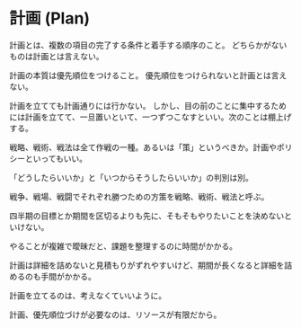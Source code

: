 # 計画 (Plan)

計画とは、複数の項目の完了する条件と着手する順序のこと。
どちらかがないものは計画とは言えない。

計画の本質は優先順位をつけること。
優先順位をつけられないと計画とは言えない。

計画を立てても計画通りには行かない。
しかし、目の前のことに集中するためには計画を立てて、一旦置いといて、一つずつこなすといい。次のことは棚上げする。

戦略、戦術、戦法は全て作戦の一種。あるいは「策」というべきか。計画やポリシーといってもいい。

「どうしたらいいか」と「いつからそうしたらいいか」の判別は別。

戦争、戦場、戦闘でそれぞれ勝つための方策を戦略、戦術、戦法と呼ぶ。

四半期の目標とか期間を区切るよりも先に、そもそもやりたいことを決めないといけない。

やることが複雑で曖昧だと、課題を整理するのに時間がかかる。

計画は詳細を詰めないと見積もりがずれやすいけど、期間が長くなると詳細を詰めるのも手間がかかる。

計画を立てるのは、考えなくていいように。

計画、優先順位づけが必要なのは、リソースが有限だから。
